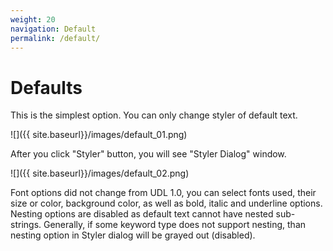 ```yaml
---
weight: 20
navigation: Default
permalink: /default/
---
```


# Defaults

This is the simplest option. You can only change styler of default text.

![]({{ site.baseurl}}/images/default_01.png)

After you click "Styler" button, you will see "Styler Dialog" window.

![]({{ site.baseurl}}/images/default_02.png)

Font options did not change from UDL 1.0, you can select fonts used, their size or color, background color, as well as bold, italic and underline options. Nesting options are disabled as default text cannot have nested sub-strings. Generally, if some keyword type does not support nesting, than nesting option in Styler dialog will be grayed out (disabled).
